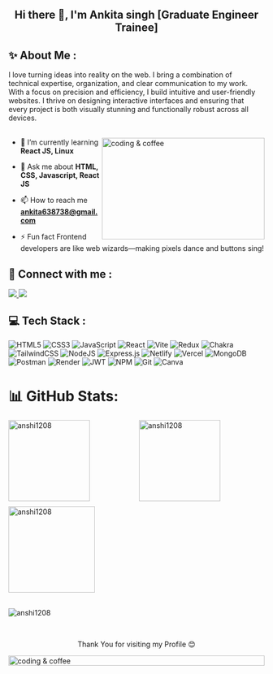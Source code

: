 <h2 align="center">Hi there 👋, I'm Ankita singh [Graduate Engineer Trainee]</h2>

## ✨ About Me :
I love turning ideas into reality on the web. I bring a combination of technical expertise, organization, and clear communication to my work. With a focus on precision and efficiency, I build intuitive and user-friendly websites. I thrive on designing interactive interfaces and ensuring that every project is both visually stunning and functionally robust across all devices.
<br>
<br>

<img align="right" alt="coding & coffee" width="320" height="200" src="https://cdn.dribbble.com/userupload/9885161/file/original-ea59665ee88d1c9fc1dddca426590a9d.gif">

- 🌱 I’m currently learning **React JS, Linux**
  
-  💬 Ask me about **HTML, CSS, Javascript, React JS**

- 📫 How to reach me **ankita638738@gmail.com**

- ⚡ Fun fact Frontend developers are like web wizards—making pixels dance and buttons sing!

## 📱 Connect with me :
<p align="left">
<a href="https://www.linkedin.com/in/ankita87/" target="_blank">
    <img src="https://img.shields.io/badge/LinkedIn-0077B5?style=for-the-badge&logo=linkedin&logoColor=white" target="_blank" />
  </a>
   <a href="https://portfolio-jgsm.vercel.app/" target="_blank">
     <img src="https://img.shields.io/badge/Portfolio-FF5722?style=for-the-badge&logo=todoist&logoColor=white" target="_blank" /> <!-- sqlite, safari, google-chrome are other good icon options -->
  </a>
</p>

## 💻 Tech Stack :
<p align="left"> 


![HTML5](https://img.shields.io/badge/html5-%23E34F26.svg?style=for-the-badge&logo=html5&logoColor=white)
![CSS3](https://img.shields.io/badge/css3-%231572B6.svg?style=for-the-badge&logo=css3&logoColor=white) ![JavaScript](https://img.shields.io/badge/javascript-%23323330.svg?style=for-the-badge&logo=javascript&logoColor=%23F7DF1E)
![React](https://img.shields.io/badge/react-%2320232a.svg?style=for-the-badge&logo=react&logoColor=%2361DAFB) ![Vite](https://img.shields.io/badge/vite-%23646CFF.svg?style=for-the-badge&logo=vite&logoColor=white) ![Redux](https://img.shields.io/badge/redux-%23593d88.svg?style=for-the-badge&logo=redux&logoColor=white) ![Chakra](https://img.shields.io/badge/chakra-%234ED1C5.svg?style=for-the-badge&logo=chakraui&logoColor=white)  ![TailwindCSS](https://img.shields.io/badge/tailwindcss-%2338B2AC.svg?style=for-the-badge&logo=tailwind-css&logoColor=white)   ![NodeJS](https://img.shields.io/badge/node.js-6DA55F?style=for-the-badge&logo=node.js&logoColor=white) ![Express.js](https://img.shields.io/badge/express.js-%23404d59.svg?style=for-the-badge&logo=express&logoColor=%2361DAFB) ![Netlify](https://img.shields.io/badge/netlify-%23000000.svg?style=for-the-badge&logo=netlify&logoColor=#00C7B7) ![Vercel](https://img.shields.io/badge/vercel-%23000000.svg?style=for-the-badge&logo=vercel&logoColor=white) ![MongoDB](https://img.shields.io/badge/MongoDB-%234ea94b.svg?style=for-the-badge&logo=mongodb&logoColor=white) ![Postman](https://img.shields.io/badge/Postman-FF6C37?style=for-the-badge&logo=postman&logoColor=white)  ![Render](https://img.shields.io/badge/Render-%46E3B7.svg?style=for-the-badge&logo=render&logoColor=white) ![JWT](https://img.shields.io/badge/JWT-black?style=for-the-badge&logo=JSON%20web%20tokens) ![NPM](https://img.shields.io/badge/NPM-%23CB3837.svg?style=for-the-badge&logo=npm&logoColor=white)  ![Git](https://img.shields.io/badge/git-%23F05033.svg?style=for-the-badge&logo=git&logoColor=white) ![Canva](https://img.shields.io/badge/Canva-%2300C4CC.svg?style=for-the-badge&logo=Canva&logoColor=white) 


</p>

# 📊 GitHub Stats:

<div style="display: grid; grid-template-columns: repeat(2, 1fr); gap: 10px; margin:auto">
    <img height="160px" src="https://github-readme-stats.vercel.app/api/top-langs/?username=Anshi1208&hide_border=false&include_all_commits=false&count_private=false&layout=compact" alt="anshi1208" />
    <img height="160px" src="https://github-readme-stats.vercel.app/api?username=anshi1208&show_icons=true&locale=en" alt="anshi1208" />
    <img height="170px" src="https://github-readme-streak-stats.herokuapp.com/?user=anshi1208&" alt="anshi1208" />
  
</div>
<br>
<p align="left"> <img src="https://komarev.com/ghpvc/?username=anshi1208&label=Profile%20views&color=0e75b6&style=flat" alt="anshi1208" /> </p>
<br>
<p align="center">Thank You for visiting my Profile 😊</p>
<img align="center" width="100%" height="20px" alt="coding & coffee"  src="https://mir-s3-cdn-cf.behance.net/project_modules/max_1200/a0a02d64025249.5ac4bf6559751.gif">
